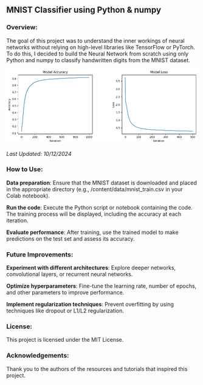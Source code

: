 ## MNIST Classifier using Python & numpy

### Overview:

The goal of this project was to understand the inner workings of neural networks without relying on high-level libraries like TensorFlow or PyTorch. To do this, I decided to build the Neural Network from scratch using only Python and numpy to classify handwritten digits from the MNIST dataset. 

![screenshot_1.png](https://github.com/alrifat2/mnist_classifier/blob/main/assets/screenshot_1.png?raw=true)

*Last Updated: 10/12/2024*

### How to Use:

**Data preparation**: Ensure that the MNIST dataset is downloaded and placed in the appropriate directory (e.g., /content/data/mnist_train.csv in your Colab notebook).

**Run the code**: Execute the Python script or notebook containing the code. The training process will be displayed, including the accuracy at each iteration.

**Evaluate performance**: After training, use the trained model to make predictions on the test set and assess its accuracy.

### Future Improvements:

**Experiment with different architectures**: Explore deeper networks, convolutional layers, or recurrent neural networks.

**Optimize hyperparameters**: Fine-tune the learning rate, number of epochs, and other parameters to improve performance.

**Implement regularization techniques**: Prevent overfitting by using techniques like dropout or L1/L2 regularization.

### License:   

This project is licensed under the MIT License.   

### Acknowledgements:

Thank you to the authors of the resources and tutorials that inspired this project.

